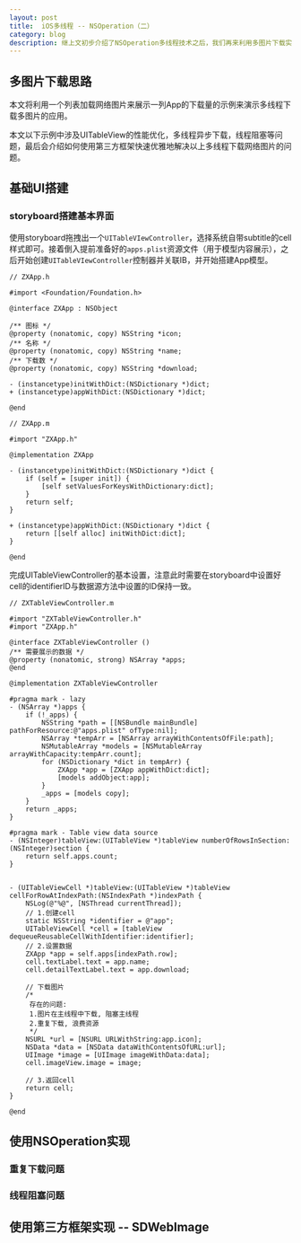 ```yaml
---
layout:	post
title: 	iOS多线程 -- NSOperation（二）
category: blog
description: 继上文初步介绍了NSOperation多线程技术之后，我们再来利用多图片下载实例说明NSOperation如何实现多线程。
---
```


## 多图片下载思路

本文将利用一个列表加载网络图片来展示一列App的下载量的示例来演示多线程下载多图片的应用。

本文以下示例中涉及UITableView的性能优化，多线程异步下载，线程阻塞等问题，最后会介绍如何使用第三方框架快速优雅地解决以上多线程下载网络图片的问题。

## 基础UI搭建

### storyboard搭建基本界面

使用storyboard拖拽出一个`UITableVIewController`，选择系统自带subtitle的cell样式即可。接着倒入提前准备好的`apps.plist`资源文件（用于模型内容展示），之后开始创建`UITableVIewController`控制器并关联IB，并开始搭建App模型。

```
// ZXApp.h

#import <Foundation/Foundation.h>

@interface ZXApp : NSObject

/** 图标 */
@property (nonatomic, copy) NSString *icon;
/** 名称 */
@property (nonatomic, copy) NSString *name;
/** 下载数 */
@property (nonatomic, copy) NSString *download;

- (instancetype)initWithDict:(NSDictionary *)dict;
+ (instancetype)appWithDict:(NSDictionary *)dict;

@end
```

```
// ZXApp.m

#import "ZXApp.h"

@implementation ZXApp

- (instancetype)initWithDict:(NSDictionary *)dict {
    if (self = [super init]) {
        [self setValuesForKeysWithDictionary:dict];
    }
    return self;
}

+ (instancetype)appWithDict:(NSDictionary *)dict {
    return [[self alloc] initWithDict:dict];
}

@end
```
完成UITableViewController的基本设置，注意此时需要在storyboard中设置好cell的identifierID与数据源方法中设置的ID保持一致。	

```
// ZXTableViewController.m

#import "ZXTableViewController.h"
#import "ZXApp.h"

@interface ZXTableViewController ()
/** 需要展示的数据 */
@property (nonatomic, strong) NSArray *apps;
@end

@implementation ZXTableViewController

#pragma mark - lazy
- (NSArray *)apps {
    if (!_apps) {
        NSString *path = [[NSBundle mainBundle] pathForResource:@"apps.plist" ofType:nil];
        NSArray *tempArr = [NSArray arrayWithContentsOfFile:path];
        NSMutableArray *models = [NSMutableArray arrayWithCapacity:tempArr.count];
        for (NSDictionary *dict in tempArr) {
            ZXApp *app = [ZXApp appWithDict:dict];
            [models addObject:app];
        }
        _apps = [models copy];
    }
    return _apps;
}

#pragma mark - Table view data source
- (NSInteger)tableView:(UITableView *)tableView numberOfRowsInSection:(NSInteger)section {
    return self.apps.count;
}


- (UITableViewCell *)tableView:(UITableView *)tableView cellForRowAtIndexPath:(NSIndexPath *)indexPath {
    NSLog(@"%@", [NSThread currentThread]);
    // 1.创建cell
    static NSString *identifier = @"app";
    UITableViewCell *cell = [tableView dequeueReusableCellWithIdentifier:identifier];
    // 2.设置数据
    ZXApp *app = self.apps[indexPath.row];
    cell.textLabel.text = app.name;
    cell.detailTextLabel.text = app.download;
    
    // 下载图片
    /*
     存在的问题:
     1.图片在主线程中下载, 阻塞主线程
     2.重复下载, 浪费资源
     */
    NSURL *url = [NSURL URLWithString:app.icon];
    NSData *data = [NSData dataWithContentsOfURL:url];
    UIImage *image = [UIImage imageWithData:data];
    cell.imageView.image = image;
    
    // 3.返回cell
    return cell;
}

@end
```

## 使用NSOperation实现

### 重复下载问题

### 线程阻塞问题

## 使用第三方框架实现 -- SDWebImage